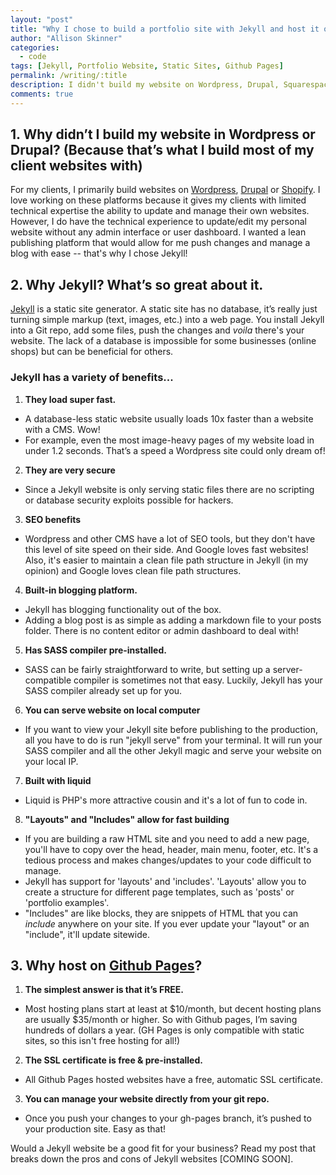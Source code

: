 ```yaml
---
layout: "post"
title: "Why I chose to build a portfolio site with Jekyll and host it on Github Pages"
author: "Allison Skinner"
categories:
  - code
tags: [Jekyll, Portfolio Website, Static Sites, Github Pages]
permalink: /writing/:title
description: I didn't build my website on Wordpress, Drupal, Squarespace, or Wix. I chose to not use a CMS platform to build my website, instead I chose Jekyll, a static site generator. I also chose to host my site on Github Pages. Read along to learn why!
comments: true
---
```

## 1. Why didn’t I build my website in Wordpress or Drupal? (Because that’s what I build most of my client websites with)
For my clients, I primarily build websites on [Wordpress](https://wordpress.org/), [Drupal](https://drupal.org) or [Shopify](https://shopify.com). I love working on these platforms because it gives my clients with limited technical expertise the ability to update and manage their own websites.
However, I do have the technical experience to update/edit my personal website without any admin interface or user dashboard. I wanted a lean publishing platform that would allow for me push changes and manage a blog with ease -- that's why I chose Jekyll!

## 2. Why Jekyll? What’s so great about it.
[Jekyll](https://jekyllrb.com/) is a static site generator. A static site has no database, it’s really just turning simple markup (text, images, etc.) into a web page. You install Jekyll into a Git repo, add some files, push the changes and *voila* there's your website. The lack of a database is impossible for some businesses (online shops) but can be beneficial for others.

### Jekyll has a variety of benefits...

  1. **They load super fast.**
  - A database-less static website usually loads 10x faster than a website with a CMS. Wow!
  - For example, even the most image-heavy pages of my website load in under 1.2 seconds. That’s a speed a Wordpress site could only dream of!
  2. **They are very secure**
  - Since a Jekyll website is only serving static files there are no scripting or database security exploits possible for hackers.
  3. **SEO benefits**
  - Wordpress and other CMS have a lot of SEO tools, but they don't have this level of site speed on their side. And Google loves fast websites! Also, it's easier to maintain a clean file path structure in Jekyll (in my opinion) and Google loves clean file path structures.
  4. **Built-in blogging platform.**
  - Jekyll has blogging functionality out of the box.
  - Adding a blog post is as simple as adding a markdown file to your posts folder. There is no content editor or admin dashboard to deal with!
  5. **Has SASS compiler pre-installed.**
  - SASS can be fairly straightforward to write, but setting up a server-compatible compiler is sometimes not that easy. Luckily, Jekyll has your SASS compiler already set up for you.
  6. **You can serve website on local computer**
  - If you want to view your Jekyll site before publishing to the production, all you have to do is run "jekyll serve" from your terminal. It will run your SASS compiler and all the other Jekyll magic and serve your website on your local IP.
  7. **Built with liquid**
  - Liquid is PHP's more attractive cousin and it's a lot of fun to code in.
  8. **"Layouts" and "Includes" allow for fast building**
  - If you are building a raw HTML site and you need to add a new page, you'll have to copy over the head, header, main menu, footer, etc. It's a tedious process and makes changes/updates to your code difficult to manage.
  - Jekyll has support for 'layouts' and 'includes'. 'Layouts' allow you to create a structure for different page templates, such as 'posts' or 'portfolio examples'.
  - "Includes" are like blocks, they are snippets of HTML that you can *include* anywhere on your site. If you ever update your "layout" or an "include", it'll update sitewide.

## 3. Why host on [Github Pages](https://pages.github.com/)?
  1. **The simplest answer is that it’s FREE.**
  - Most hosting plans start at least at $10/month, but decent hosting plans are usually $35/month or higher. So with Github pages, I’m saving hundreds of dollars a year. (GH Pages is only compatible with static sites, so this isn't free hosting for all!)
  2. **The SSL certificate is free & pre-installed.**
  - All Github Pages hosted websites have a free, automatic SSL certificate.
  3. **You can manage your website directly from your git repo.**
  - Once you push your changes to your gh-pages branch, it’s pushed to your production site. Easy as that!


  Would a Jekyll website be a good fit for your business? Read my post that breaks down the pros and cons of Jekyll websites [COMING SOON].
